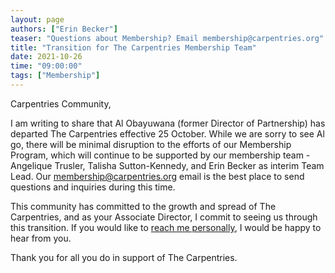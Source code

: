 ```yaml
---
layout: page
authors: ["Erin Becker"]
teaser: "Questions about Membership? Email membership@carpentries.org"
title: "Transition for The Carpentries Membership Team"
date: 2021-10-26
time: "09:00:00"
tags: ["Membership"]
---
```

Carpentries Community,

I am writing to share that Al Obayuwana (former Director of Partnership) has departed The Carpentries effective 25 October. 
While we are sorry to see Al go, there will be minimal disruption to the efforts of our Membership Program, which will 
continue to be supported by our membership team - Angelique Trusler, Talisha Sutton-Kennedy, and Erin Becker as interim 
Team Lead. Our [membership@carpentries.org](mailto:membership@carpentries.org) email is the best place to send questions 
and inquiries during this time. 

This community has committed to the growth and spread of The Carpentries, and as your Associate Director, I commit 
to seeing us through this transition. If you would like to [reach me personally](mailto:ebecker@carpentries.org), 
I would be happy to hear from you.

Thank you for all you do in support of The Carpentries.
